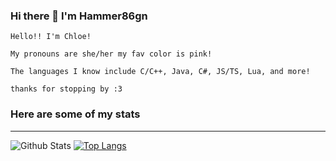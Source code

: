 ### Hi there 👋 I'm Hammer86gn
```
Hello!! I'm Chloe!

My pronouns are she/her my fav color is pink!

The languages I know include C/C++, Java, C#, JS/TS, Lua, and more!

thanks for stopping by :3
```

### Here are some of my stats
---- 
  
![Github Stats](https://github-readme-stats.vercel.app/api?username=Hammer86gn&count_private=true&theme=radical)
[![Top Langs](https://github-readme-stats.vercel.app/api/top-langs/?username=Hammer86gn&count_private=true&theme=radical)](https://github-readme-stats.vercel.app/api/top-langs/?username=Hammer86gn&count_private=true&theme=radical)
  
